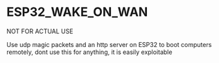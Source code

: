 # ESP32_WAKE_ON_WAN
NOT FOR ACTUAL USE

Use udp magic packets and an http server on ESP32 to boot computers remotely, dont use this for anything, it is easily exploitable



